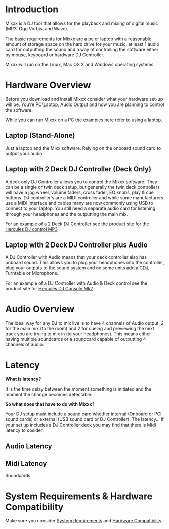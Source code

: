 # Introduction

Mixxx is a DJ tool that allows for the playback and mixing of digital
music (MP3, Ogg Vorbis, and Wave).

The basic requirements for Mixxx are a pc or laptop with a reasonable
amount of storage space on the hard drive for your music, at least 1
audio card for outputting the sound and a way of controlling the
software either by mouse, keyboard or hardware DJ Controller.

Mixxx will run on the Linux, Mac OS X and Windows operating systems

# Hardware Overview

Before you download and install Mixxx consider what your hardware set-up
will be. You’re PC\\Laptop, Audio Output and how you are planning to
control the software.

While you can run Mixxx on a PC the examples here refer to using a
laptop.

## Laptop (Stand-Alone)

Just a laptop and the Mixx software. Relying on the onboard sound card
to output your audio

## Laptop with 2 Deck DJ Controller (Deck Only)

A deck only DJ Controller allows you to control the Mixxx software. They
can be a single or twin deck setup, but generally the twin deck
controllers will have a jog wheel, volume faders, cross fader, EQ knobs,
play & cue buttons. DJ controller's are a MIDI controller and while some
manufacturers use a MIDI interface and cables many are now commonly
using USB to connect to your laptop. You still need a separate audio
card for listening through your headphones and the outputting the main
mix.

For an example of a 2 Deck DJ Controller see the product site for the
[Hercules DJ control
MP3](http://www.hercules.com/us/DJ-Music/bdd/p/14/dj-control-mp3/)

## Laptop with 2 Deck DJ Controller plus Audio

A DJ Controller with Audio means that your deck controller also has
onboard sound. This allows you to plug your headphones into the
controller, plug your outputs to the sound system and on some units add
a CDJ, Turntable or Microphone.

For an example of a DJ Controller with Audio & Deck control see the
product site for [Hercules DJ Console
Mk2](http://www.hercules.com/us/DJ-Music/bdd/p/13/dj-console-mk2-traktor-3-le/)

# Audio Overview

The ideal way for any DJ to mix live is to have 4 channels of Audio
output. 2 for the main mix (to the room) and 2 for cueing and previewing
the next track you are trying to mix in (to your headphones). This means
either having multiple soundcards or a soundcard capable of outputting 4
channels of audio.

# Latency

**What is latency?**

It is the time delay between the moment something is initiated and the
moment the change becomes detectable.

**So what does that have to do with Mixxx?**

Your DJ setup must include a sound card whether internal (Onboard or PCI
sound cards) or external (USB sound card or DJ Controller). The
latency... If your set up includes a DJ Controller deck you may find
that there is Midi latency to cosider.

## Audio Latency

## Midi Latency

Soundcards

# System Requirements & Hardware Compatibility

Make sure you consider [System Requirements](System%20Requirements) and
[Hardware Compatibility](Hardware%20Compatibility)
